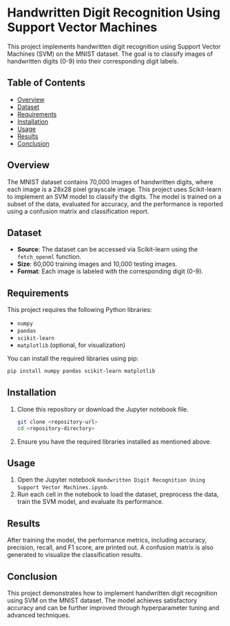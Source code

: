 
# Handwritten Digit Recognition Using Support Vector Machines

This project implements handwritten digit recognition using Support Vector Machines (SVM) on the MNIST dataset. The goal is to classify images of handwritten digits (0-9) into their corresponding digit labels.

## Table of Contents

- [Overview](#overview)
- [Dataset](#dataset)
- [Requirements](#requirements)
- [Installation](#installation)
- [Usage](#usage)
- [Results](#results)
- [Conclusion](#conclusion)

## Overview

The MNIST dataset contains 70,000 images of handwritten digits, where each image is a 28x28 pixel grayscale image. This project uses Scikit-learn to implement an SVM model to classify the digits. The model is trained on a subset of the data, evaluated for accuracy, and the performance is reported using a confusion matrix and classification report.

## Dataset

- **Source**: The dataset can be accessed via Scikit-learn using the `fetch_openml` function.
- **Size**: 60,000 training images and 10,000 testing images.
- **Format**: Each image is labeled with the corresponding digit (0-9).

## Requirements

This project requires the following Python libraries:

- `numpy`
- `pandas`
- `scikit-learn`
- `matplotlib` (optional, for visualization)

You can install the required libraries using pip:

```bash
pip install numpy pandas scikit-learn matplotlib
```

## Installation

1. Clone this repository or download the Jupyter notebook file.

   ```bash
   git clone <repository-url>
   cd <repository-directory>
   ```

2. Ensure you have the required libraries installed as mentioned above.

## Usage

1. Open the Jupyter notebook `Handwritten Digit Recognition Using Support Vector Machines.ipynb`.
2. Run each cell in the notebook to load the dataset, preprocess the data, train the SVM model, and evaluate its performance.

## Results

After training the model, the performance metrics, including accuracy, precision, recall, and F1 score, are printed out. A confusion matrix is also generated to visualize the classification results.

## Conclusion

This project demonstrates how to implement handwritten digit recognition using SVM on the MNIST dataset. The model achieves satisfactory accuracy and can be further improved through hyperparameter tuning and advanced techniques.
